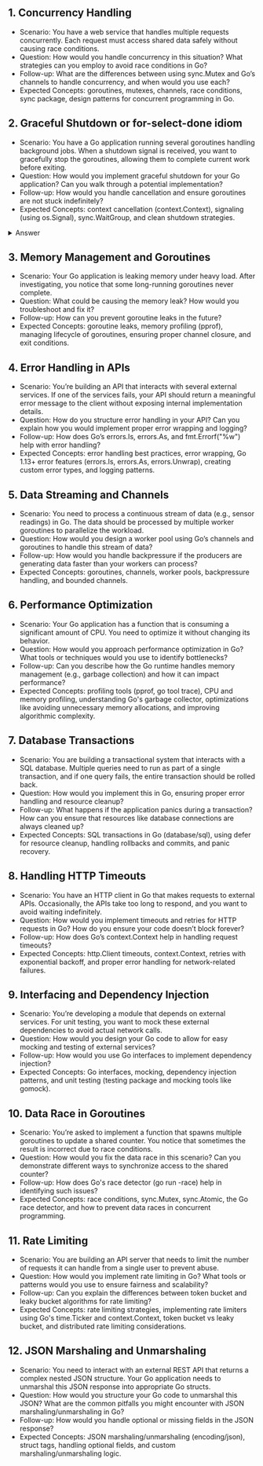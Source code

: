 ## 1. Concurrency Handling

- Scenario: You have a web service that handles multiple requests concurrently. Each request must access shared data safely without causing race conditions.
- Question: How would you handle concurrency in this situation? What strategies can you employ to avoid race conditions in Go?
- Follow-up: What are the differences between using sync.Mutex and Go’s channels to handle concurrency, and when would you use each?
- Expected Concepts: goroutines, mutexes, channels, race conditions, sync package, design patterns for concurrent programming in Go.

## 2. Graceful Shutdown or for-select-done idiom
- Scenario: You have a Go application running several goroutines handling background jobs. When a shutdown signal is received, you want to gracefully stop the goroutines, allowing them to complete current work before exiting.
- Question: How would you implement graceful shutdown for your Go application? Can you walk through a potential implementation?
- Follow-up: How would you handle cancellation and ensure goroutines are not stuck indefinitely?
- Expected Concepts: context cancellation (context.Context), signaling (using os.Signal), sync.WaitGroup, and clean shutdown strategies.

<details>
  <summary>Answer</summary>

  ```go
  // MessageChannel returns a receive only channel and starts a goroutine
// which sends message to that channel after every 2 seconds.
func MessageChannel() <-chan string {
	ch := make(chan string)
	go func() {
		defer close(ch)
		for i := 0; i < 3; i++ {
			time.Sleep(2 * time.Second)
			ch <- fmt.Sprintf("message %d", i)
		}
	}()
	return ch
}

// NotificationChannel returns a send only channel and starts
// a goroutine which receives notifications from that channel.
func NotificationChannel() chan<- string {
	ch := make(chan string)
	go func() {
		for _ = range ch {
			// do nothing
		}
	}()
	return ch
}

func main() {
	source := MessageChannel()
	destination := NotificationChannel()

	done := make(chan struct{})
  // worker goroutine
	go func() {
		defer close(done)
		for {
			message, ok := <-source
			if !ok {
				return
			}
			fmt.Printf("message received: %s\n", message)
			// some processing
			fmt.Println("processing...")
			time.Sleep(time.Second)
			notification := fmt.Sprintf("notification - %s", message)
			destination <- notification
			fmt.Println("notification sent")
		}
	}()
	<-done
}
```

Go applications may be abruptly terminated by triggers such as container stop/restart when using docker, pressing Ctrl+C or closing the terminal.

Let’s press Ctrl+C while our application is processing the received message. It abruptly terminates the execution and the message is lost -

```shell
message received: message 0
processing...
notification sent
message received: message 1
processing...
exit status 0xc000013a
```

The above output shows that notification for message 0 was sent to destination but notification for message 1 is lost due to premature termination during processing.

How can we ensure that the notification for any received message is not lost and always gets delivered to the destination?
Let’s write solution to this problem.

```go
func main() {
	source := MessageChannel()
	destination := NotificationChannel()

	ctx, cancel := signal.NotifyContext(context.Background(), os.Interrupt)
	done := make(chan struct{})
	go func() {
		defer close(done)
		for {
			select {
			case <-ctx.Done():
				return
			case message, ok := <-source:
				if !ok {
					return
				}
				fmt.Printf("message received: %s\n", message)
				// some processing
				fmt.Println("processing...")
				time.Sleep(time.Second)
				notification := fmt.Sprintf("notification - %s", message)
				destination <- notification
				fmt.Println("notification sent")
			}
		}
	}()
	<-done
	cancel() // release context resources
	fmt.Printf("main exits")
}
```

### Some more questions around this solution 
#### Question
```shell
If   !ok {
            return
        } 

Still done is expecting something ..is this case of goroutine leak ?
```
Channel Read with ok:

When you read from a channel in Go with message, ok := <-source, the ok variable indicates whether the channel is still open (true) or closed (false).
If ok is false, it means the channel has been closed and all values have been received.
Goroutine Exits on Channel Close:

The statement if !ok { return } means that if the source channel is closed (ok is false), the worker goroutine will exit the for loop and return, effectively terminating the goroutine.
Channel Closure and done

Closing the done Channel:
The done channel is closed by the defer close(done) statement, which is guaranteed to be executed when the worker goroutine returns.
This ensures that once the worker goroutine exits (either because the source channel is closed or due to other conditions), the done channel will be closed, signaling the completion of the goroutine.
</details>

## 3. Memory Management and Goroutines
- Scenario: Your Go application is leaking memory under heavy load. After investigating, you notice that some long-running goroutines never complete.
- Question: What could be causing the memory leak? How would you troubleshoot and fix it?
- Follow-up: How can you prevent goroutine leaks in the future?
- Expected Concepts: goroutine leaks, memory profiling (pprof), managing lifecycle of goroutines, ensuring proper channel closure, and exit conditions.

## 4. Error Handling in APIs
- Scenario: You’re building an API that interacts with several external services. If one of the services fails, your API should return a meaningful error message to the client without exposing internal implementation details.
- Question: How do you structure error handling in your API? Can you explain how you would implement proper error wrapping and logging?
- Follow-up: How does Go’s errors.Is, errors.As, and fmt.Errorf("%w") help with error handling?
- Expected Concepts: error handling best practices, error wrapping, Go 1.13+ error features (errors.Is, errors.As, errors.Unwrap), creating custom error types, and logging patterns.

## 5. Data Streaming and Channels
- Scenario: You need to process a continuous stream of data (e.g., sensor readings) in Go. The data should be processed by multiple worker goroutines to parallelize the workload.
- Question: How would you design a worker pool using Go’s channels and goroutines to handle this stream of data?
- Follow-up: How would you handle backpressure if the producers are generating data faster than your workers can process?
- Expected Concepts: goroutines, channels, worker pools, backpressure handling, and bounded channels.

## 6. Performance Optimization
- Scenario: Your Go application has a function that is consuming a significant amount of CPU. You need to optimize it without changing its behavior.
- Question: How would you approach performance optimization in Go? What tools or techniques would you use to identify bottlenecks?
- Follow-up: Can you describe how the Go runtime handles memory management (e.g., garbage collection) and how it can impact performance?
- Expected Concepts: profiling tools (pprof, go tool trace), CPU and memory profiling, understanding Go's garbage collector, optimizations like avoiding unnecessary memory allocations, and improving algorithmic complexity.

## 7. Database Transactions
- Scenario: You are building a transactional system that interacts with a SQL database. Multiple queries need to run as part of a single transaction, and if one query fails, the entire transaction should be rolled back.
- Question: How would you implement this in Go, ensuring proper error handling and resource cleanup?
- Follow-up: What happens if the application panics during a transaction? How can you ensure that resources like database connections are always cleaned up?
- Expected Concepts: SQL transactions in Go (database/sql), using defer for resource cleanup, handling rollbacks and commits, and panic recovery.

## 8. Handling HTTP Timeouts
- Scenario: You have an HTTP client in Go that makes requests to external APIs. Occasionally, the APIs take too long to respond, and you want to avoid waiting indefinitely.
- Question: How would you implement timeouts and retries for HTTP requests in Go? How do you ensure your code doesn’t block forever?
- Follow-up: How does Go’s context.Context help in handling request timeouts?
- Expected Concepts: http.Client timeouts, context.Context, retries with exponential backoff, and proper error handling for network-related failures.

## 9. Interfacing and Dependency Injection
- Scenario: You’re developing a module that depends on external services. For unit testing, you want to mock these external dependencies to avoid actual network calls.
- Question: How would you design your Go code to allow for easy mocking and testing of external services?
- Follow-up: How would you use Go interfaces to implement dependency injection?
- Expected Concepts: Go interfaces, mocking, dependency injection patterns, and unit testing (testing package and mocking tools like gomock).

## 10. Data Race in Goroutines
- Scenario: You’re asked to implement a function that spawns multiple goroutines to update a shared counter. You notice that sometimes the result is incorrect due to race conditions.
- Question: How would you fix the data race in this scenario? Can you demonstrate different ways to synchronize access to the shared counter?
- Follow-up: How does Go's race detector (go run -race) help in identifying such issues?
- Expected Concepts: race conditions, sync.Mutex, sync.Atomic, the Go race detector, and how to prevent data races in concurrent programming.

## 11. Rate Limiting
- Scenario: You are building an API server that needs to limit the number of requests it can handle from a single user to prevent abuse.
- Question: How would you implement rate limiting in Go? What tools or patterns would you use to ensure fairness and scalability?
- Follow-up: Can you explain the differences between token bucket and leaky bucket algorithms for rate limiting?
- Expected Concepts: rate limiting strategies, implementing rate limiters using Go's time.Ticker and context.Context, token bucket vs leaky bucket, and distributed rate limiting considerations.

## 12. JSON Marshaling and Unmarshaling
- Scenario: You need to interact with an external REST API that returns a complex nested JSON structure. Your Go application needs to unmarshal this JSON response into appropriate Go structs.
- Question: How would you structure your Go code to unmarshal this JSON? What are the common pitfalls you might encounter with JSON marshaling/unmarshaling in Go?
- Follow-up: How would you handle optional or missing fields in the JSON response?
- Expected Concepts: JSON marshaling/unmarshaling (encoding/json), struct tags, handling optional fields, and custom marshaling/unmarshaling logic.
